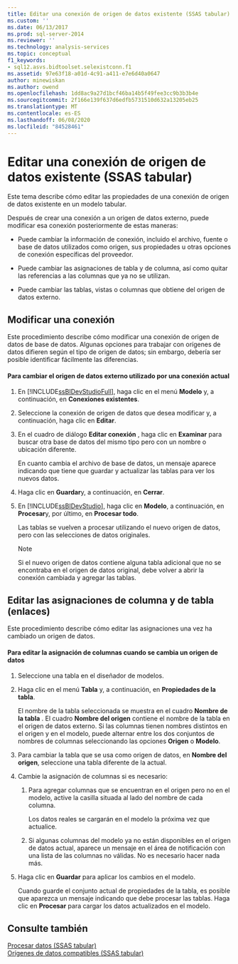 ```yaml
---
title: Editar una conexión de origen de datos existente (SSAS tabular) | Microsoft Docs
ms.custom: ''
ms.date: 06/13/2017
ms.prod: sql-server-2014
ms.reviewer: ''
ms.technology: analysis-services
ms.topic: conceptual
f1_keywords:
- sql12.asvs.bidtoolset.selexistconn.f1
ms.assetid: 97e63f18-a01d-4c91-a411-e7e6d40a0647
author: minewiskan
ms.author: owend
ms.openlocfilehash: 1dd8ac9a27d1bcf46ba14b5f49fee3cc9b3b3b4e
ms.sourcegitcommit: 2f166e139f637d6edfb5731510d632a13205eb25
ms.translationtype: MT
ms.contentlocale: es-ES
ms.lasthandoff: 06/08/2020
ms.locfileid: "84528461"
---
```

# <a name="edit-an-existing-data-source-connection-ssas-tabular"></a>Editar una conexión de origen de datos existente (SSAS tabular)
  Este tema describe cómo editar las propiedades de una conexión de origen de datos existente en un modelo tabular.  
  
 Después de crear una conexión a un origen de datos externo, puede modificar esa conexión posteriormente de estas maneras:  
  
-   Puede cambiar la información de conexión, incluido el archivo, fuente o base de datos utilizados como origen, sus propiedades u otras opciones de conexión específicas del proveedor.  
  
-   Puede cambiar las asignaciones de tabla y de columna, así como quitar las referencias a las columnas que ya no se utilizan.  
  
-   Puede cambiar las tablas, vistas o columnas que obtiene del origen de datos externo.  
  
## <a name="modify-a-connection"></a>Modificar una conexión  
 Este procedimiento describe cómo modificar una conexión de origen de datos de base de datos. Algunas opciones para trabajar con orígenes de datos difieren según el tipo de origen de datos; sin embargo, debería ser posible identificar fácilmente las diferencias.  
  
#### <a name="to-change-the-external-data-source-used-by-a-current-connection"></a>Para cambiar el origen de datos externo utilizado por una conexión actual  
  
1.  En [!INCLUDE[ssBIDevStudioFull](../includes/ssbidevstudiofull-md.md)], haga clic en el menú **Modelo** y, a continuación, en **Conexiones existentes**.  
  
2.  Seleccione la conexión de origen de datos que desea modificar y, a continuación, haga clic en **Editar**.  
  
3.  En el cuadro de diálogo **Editar conexión** , haga clic en **Examinar** para buscar otra base de datos del mismo tipo pero con un nombre o ubicación diferente.  
  
     En cuanto cambia el archivo de base de datos, un mensaje aparece indicando que tiene que guardar y actualizar las tablas para ver los nuevos datos.  
  
4.  Haga clic en **Guardar**y, a continuación, en **Cerrar**.  
  
5.  En [!INCLUDE[ssBIDevStudio](../includes/ssbidevstudio-md.md)], haga clic en **Modelo**, a continuación, en **Procesar**y, por último, en **Procesar todo**.  
  
     Las tablas se vuelven a procesar utilizando el nuevo origen de datos, pero con las selecciones de datos originales.  
  
    > [!NOTE]  
    >  Si el nuevo origen de datos contiene alguna tabla adicional que no se encontraba en el origen de datos original, debe volver a abrir la conexión cambiada y agregar las tablas.  
  
## <a name="edit-table-and-column-mappings-bindings"></a>Editar las asignaciones de columna y de tabla (enlaces)  
 Este procedimiento describe cómo editar las asignaciones una vez ha cambiado un origen de datos.  
  
#### <a name="to-edit-column-mappings-when-a-data-source-changes"></a>Para editar la asignación de columnas cuando se cambia un origen de datos  
  
1.  Seleccione una tabla en el diseñador de modelos.  
  
2.  Haga clic en el menú **Tabla** y, a continuación, en **Propiedades de la tabla**.  
  
     El nombre de la tabla seleccionada se muestra en el cuadro **Nombre de la tabla** . El cuadro **Nombre del origen** contiene el nombre de la tabla en el origen de datos externo. Si las columnas tienen nombres distintos en el origen y en el modelo, puede alternar entre los dos conjuntos de nombres de columnas seleccionando las opciones **Origen** o **Modelo**.  
  
3.  Para cambiar la tabla que se usa como origen de datos, en **Nombre del origen**, seleccione una tabla diferente de la actual.  
  
4.  Cambie la asignación de columnas si es necesario:  
  
    1.  Para agregar columnas que se encuentran en el origen pero no en el modelo, active la casilla situada al lado del nombre de cada columna.  
  
         Los datos reales se cargarán en el modelo la próxima vez que actualice.  
  
    2.  Si algunas columnas del modelo ya no están disponibles en el origen de datos actual, aparece un mensaje en el área de notificación con una lista de las columnas no válidas. No es necesario hacer nada más.  
  
5.  Haga clic en **Guardar** para aplicar los cambios en el modelo.  
  
     Cuando guarde el conjunto actual de propiedades de la tabla, es posible que aparezca un mensaje indicando que debe procesar las tablas. Haga clic en **Procesar** para cargar los datos actualizados en el modelo.  
  
## <a name="see-also"></a>Consulte también  
 [Procesar datos &#40;SSAS tabular&#41;](process-data-ssas-tabular.md)   
 [Orígenes de datos compatibles &#40;SSAS tabular&#41;](tabular-models/data-sources-supported-ssas-tabular.md)  
  
  
